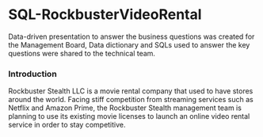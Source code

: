 # SQL-RockbusterVideoRental

Data-driven presentation to answer the business questions was created for the Management Board, Data dictionary and SQLs used to answer the key questions were shared to the technical team.

### Introduction

Rockbuster Stealth LLC is a movie rental company that used to have stores around the world. Facing stiff competition from streaming services such as Netflix and Amazon Prime, the Rockbuster Stealth management team is planning to use its existing movie licenses to launch an online video rental service in order to stay competitive.

